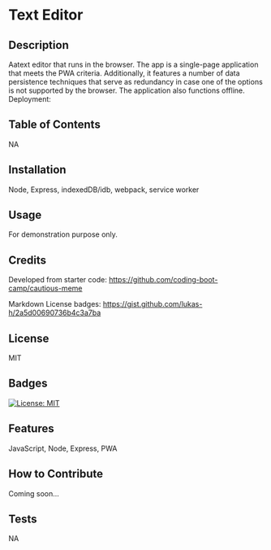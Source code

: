 # Text Editor

## Description
Aatext editor that runs in the browser. The app is a single-page application that meets the PWA criteria. Additionally, it features a number of data persistence techniques that serve as redundancy in case one of the options is not supported by the browser. The application also functions offline.
Deployment: 

## Table of Contents
NA

## Installation
Node, Express, indexedDB/idb, webpack, service worker

## Usage
For demonstration purpose only.

## Credits
Developed from starter code:
https://github.com/coding-boot-camp/cautious-meme

Markdown License badges:
https://gist.github.com/lukas-h/2a5d00690736b4c3a7ba

## License
MIT

## Badges
[![License: MIT](https://img.shields.io/badge/License-MIT-yellow.svg)](https://opensource.org/licenses/MIT)

## Features
JavaScript, Node, Express, PWA

## How to Contribute
Coming soon...

## Tests
NA
